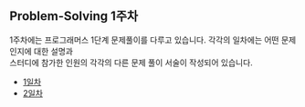 ## Problem-Solving 1주차

1주차에는 프로그래머스 1단계 문제풀이를 다루고 있습니다. 각각의 일차에는 어떤 문제인지에 대한 설명과  
스터디에 참가한 인원의 각각의 다른 문제 풀이 서술이 작성되어 있습니다.

- <a href="https://github.com/U-REskiling-acadmey/Algorithm/tree/main/Problem-Solving/1%EC%A3%BC%EC%B0%A8/1%EC%9D%BC%EC%B0%A8#%EB%AC%B8%EC%A0%9C%ED%92%80%EC%9D%B4-1%EC%9D%BC%EC%B0%A8-%EA%B3%BC%EC%A0%9C--%EA%B0%80%EC%9E%A5-%EB%A7%8E%EC%9D%B4-%EB%B0%9B%EC%9D%80-%EC%84%A0%EB%AC%BC">1일차</a>
- <a href="https://github.com/U-REskiling-acadmey/Algorithm/tree/main/Problem-Solving/1%EC%A3%BC%EC%B0%A8/2%EC%9D%BC%EC%B0%A8#%EB%AC%B8%EC%A0%9C%ED%92%80%EC%9D%B4-2%EC%9D%BC%EC%B0%A8--%EC%9E%90%EB%A6%BF%EC%88%98-%EB%8D%94%ED%95%98%EA%B8%B0">2일차</a>
